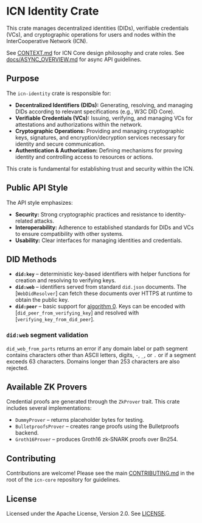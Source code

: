 # ICN Identity Crate

This crate manages decentralized identities (DIDs), verifiable credentials (VCs), and cryptographic operations for users and nodes within the InterCooperative Network (ICN).

See [CONTEXT.md](../../CONTEXT.md) for ICN Core design philosophy and crate roles.
See [docs/ASYNC_OVERVIEW.md](../../docs/ASYNC_OVERVIEW.md) for async API guidelines.

## Purpose

The `icn-identity` crate is responsible for:

*   **Decentralized Identifiers (DIDs):** Generating, resolving, and managing DIDs according to relevant specifications (e.g., W3C DID Core).
*   **Verifiable Credentials (VCs):** Issuing, verifying, and managing VCs for attestations and authorizations within the network.
*   **Cryptographic Operations:** Providing and managing cryptographic keys, signatures, and encryption/decryption services necessary for identity and secure communication.
*   **Authentication & Authorization:** Defining mechanisms for proving identity and controlling access to resources or actions.

This crate is fundamental for establishing trust and security within the ICN.

## Public API Style

The API style emphasizes:

*   **Security:** Strong cryptographic practices and resistance to identity-related attacks.
*   **Interoperability:** Adherence to established standards for DIDs and VCs to ensure compatibility with other systems.
*   **Usability:** Clear interfaces for managing identities and credentials.

## DID Methods

* **`did:key`** – deterministic key-based identifiers with helper functions for
  creation and resolving to verifying keys.
* **`did:web`** – identifiers served from standard `did.json` documents. The
  [`WebDidResolver`] can fetch these documents over HTTPS at runtime to obtain
  the public key.
* **`did:peer`** – basic support for [algorithm 0](https://identity.foundation/peer-did-method-spec/).
  Keys can be encoded with [`did_peer_from_verifying_key`] and resolved with
  [`verifying_key_from_did_peer`].

### `did:web` segment validation

`did_web_from_parts` returns an error if any domain label or path segment
contains characters other than ASCII letters, digits, `-`, `_`, or `.` or if a
segment exceeds 63 characters. Domains longer than 253 characters are also
rejected.

## Available ZK Provers

Credential proofs are generated through the `ZkProver` trait. This crate
includes several implementations:

- `DummyProver` – returns placeholder bytes for testing.
- `BulletproofsProver` – creates range proofs using the Bulletproofs backend.
- `Groth16Prover` – produces Groth16 zk‑SNARK proofs over Bn254.

## Contributing

Contributions are welcome! Please see the main [CONTRIBUTING.md](../../CONTRIBUTING.md) in the root of the `icn-core` repository for guidelines.

## License

Licensed under the Apache License, Version 2.0. See [LICENSE](../../LICENSE). 